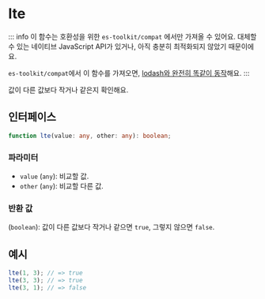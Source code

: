 # lte

::: info
이 함수는 호환성을 위한 `es-toolkit/compat` 에서만 가져올 수 있어요. 대체할 수 있는 네이티브 JavaScript API가 있거나, 아직 충분히 최적화되지 않았기 때문이에요.

`es-toolkit/compat`에서 이 함수를 가져오면, [lodash와 완전히 똑같이 동작](../../../compatibility.md)해요.
:::

값이 다른 값보다 작거나 같은지 확인해요.

## 인터페이스

```typescript
function lte(value: any, other: any): boolean;
```

### 파라미터

- `value` (`any`): 비교할 값.
- `other` (`any`): 비교할 다른 값.

### 반환 값

(`boolean`): 값이 다른 값보다 작거나 같으면 `true`, 그렇지 않으면 `false`.

## 예시

```typescript
lte(1, 3); // => true
lte(3, 3); // => true
lte(3, 1); // => false
```
